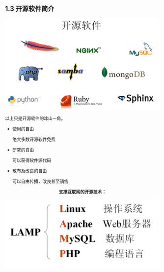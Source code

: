 ## 1.3 开源软件简介

![image-20200519094124845](images/image-20200519094124845.png)

以上只是开源软件的冰山一角。

- 使用的自由

  绝大多数开源软件免费

- 研究的自由

  可以获得软件源代码

- 散布及改良的自由

  可以自由传播，改良甚至销售

<center><b>支撑互联网的开源技术：</b></center>

![image-20200519095544628](images/image-20200519095544628.png)

